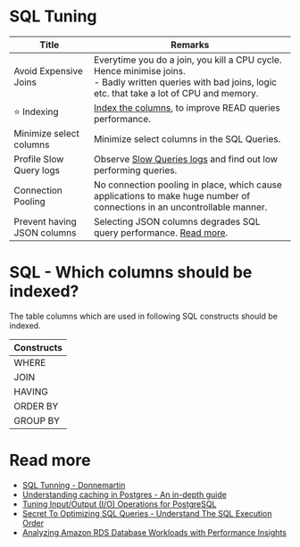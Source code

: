 # SQL Tuning

| Title                       | Remarks                                                                                                                                                                    |
|-----------------------------|----------------------------------------------------------------------------------------------------------------------------------------------------------------------------|
| Avoid Expensive Joins       | Everytime you do a join, you kill a CPU cycle. Hence minimise joins.<br/>- Badly written queries with bad joins, logic etc. that take a lot of CPU and memory.             |
| :star: Indexing             | [Index the columns](../DataStructuresUsedInDB/Indexing/Readme.md), to improve READ queries performance.                                                               |
| Minimize select columns     | Minimize select columns in the SQL Queries.                                                                                                                                |
| Profile Slow Query logs     | Observe [Slow Queries logs](https://severalnines.com/blog/how-identify-mysql-performance-issues-slow-queries/) and find out low performing queries.                        |
| Connection Pooling          | No connection pooling in place, which cause applications to make huge number of connections in an uncontrollable manner.                                                   |
| Prevent having JSON columns | Selecting JSON columns degrades SQL query performance. [Read more](https://stackoverflow.com/questions/71086258/query-on-json-jsonb-column-super-slow-can-i-use-an-index). |

# SQL - Which columns should be indexed?

The table columns which are used in following SQL constructs should be indexed.

| Constructs |
|------------|
| WHERE      |
| JOIN       |
| HAVING     |
| ORDER BY   |
| GROUP BY   |

# Read more
- [SQL Tunning - Donnemartin](https://github.com/donnemartin/system-design-primer#sql-tuning)
- [Understanding caching in Postgres - An in-depth guide](https://madusudanan.com/blog/understanding-postgres-caching-in-depth/)
- [Tuning Input/Output (I/O) Operations for PostgreSQL](https://severalnines.com/blog/tuning-io-operations-postgresql/)
- [Secret To Optimizing SQL Queries - Understand The SQL Execution Order](https://www.youtube.com/watch?v=BHwzDmr6d7s)
- [Analyzing Amazon RDS Database Workloads with Performance Insights](https://aws.amazon.com/blogs/database/analyzing-amazon-rds-database-workload-with-performance-insights/)